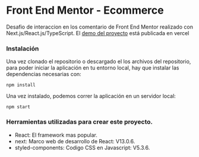 # Front End Mentor - Ecommerce

Desafio de interaccion en los comentario de Front End Mentor realizado con Next.js/React.js/TypeScript. El [demo del proyecto](https://front-mentor-comments.vercel.app/) está publicada en vercel

###  Instalación

Una vez clonado el repositorio o descargado el los archivos del repositorio, para poder iniciar la aplicación en tu entorno local, hay que instalar las dependencias necesarias con:

```
npm install
```

Una vez instalado, podemos correr la aplicación en un servidor local:

```
npm start
```

### Herramientas utilizadas para crear este proyecto.
- React: El framework mas popular.
- next: Marco web de desarrollo de React: V13.0.6.
- styled-components: Codigo CSS en Javascript: V5.3.6.